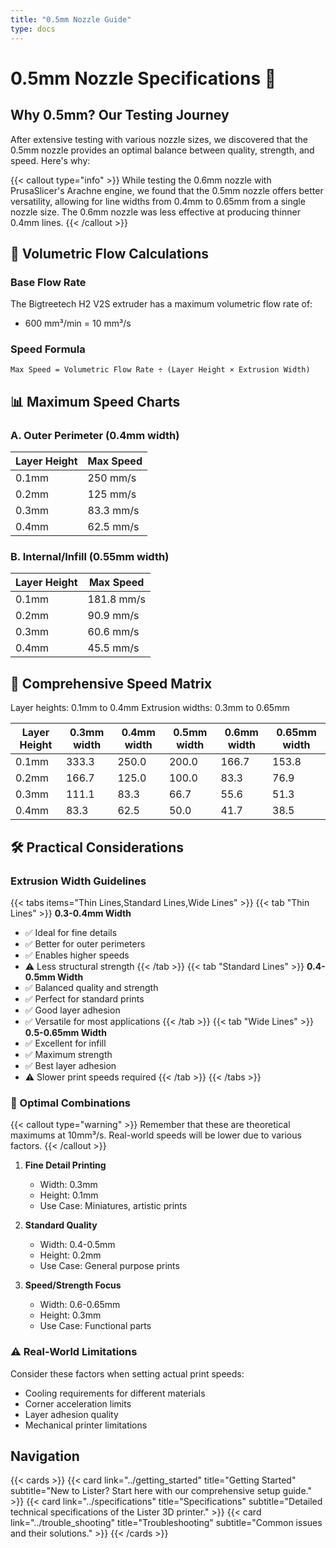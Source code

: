 ```yaml
---
title: "0.5mm Nozzle Guide"
type: docs
---
```


# 0.5mm Nozzle Specifications 🎯

## Why 0.5mm? Our Testing Journey

After extensive testing with various nozzle sizes, we discovered that the 0.5mm nozzle provides an optimal balance between quality, strength, and speed. Here's why:

{{< callout type="info" >}}
While testing the 0.6mm nozzle with PrusaSlicer's Arachne engine, we found that the 0.5mm nozzle offers better versatility, allowing for line widths from 0.4mm to 0.65mm from a single nozzle size. The 0.6mm nozzle was less effective at producing thinner 0.4mm lines.
{{< /callout >}}

## 🔄 Volumetric Flow Calculations

### Base Flow Rate
The Bigtreetech H2 V2S extruder has a maximum volumetric flow rate of:
- 600 mm³/min = 10 mm³/s

### Speed Formula
```
Max Speed = Volumetric Flow Rate ÷ (Layer Height × Extrusion Width)
```

## 📊 Maximum Speed Charts

### A. Outer Perimeter (0.4mm width)
| Layer Height | Max Speed |
|--------------|-----------|
| 0.1mm        | 250 mm/s  |
| 0.2mm        | 125 mm/s  |
| 0.3mm        | 83.3 mm/s |
| 0.4mm        | 62.5 mm/s |

### B. Internal/Infill (0.55mm width)
| Layer Height | Max Speed |
|--------------|-----------|
| 0.1mm        | 181.8 mm/s |
| 0.2mm        | 90.9 mm/s  |
| 0.3mm        | 60.6 mm/s  |
| 0.4mm        | 45.5 mm/s  |

## 🎯 Comprehensive Speed Matrix

Layer heights: 0.1mm to 0.4mm
Extrusion widths: 0.3mm to 0.65mm

| Layer Height | 0.3mm width | 0.4mm width | 0.5mm width | 0.6mm width | 0.65mm width |
|--------------|-------------|-------------|-------------|-------------|--------------|
| 0.1mm        | 333.3      | 250.0       | 200.0       | 166.7       | 153.8        |
| 0.2mm        | 166.7      | 125.0       | 100.0       | 83.3        | 76.9         |
| 0.3mm        | 111.1      | 83.3        | 66.7        | 55.6        | 51.3         |
| 0.4mm        | 83.3       | 62.5        | 50.0        | 41.7        | 38.5         |

## 🛠️ Practical Considerations

### Extrusion Width Guidelines

{{< tabs items="Thin Lines,Standard Lines,Wide Lines" >}}
  {{< tab "Thin Lines" >}}
  **0.3-0.4mm Width**
  - ✅ Ideal for fine details
  - ✅ Better for outer perimeters
  - ✅ Enables higher speeds
  - ⚠️ Less structural strength
  {{< /tab >}}
  {{< tab "Standard Lines" >}}
  **0.4-0.5mm Width**
  - ✅ Balanced quality and strength
  - ✅ Perfect for standard prints
  - ✅ Good layer adhesion
  - ✅ Versatile for most applications
  {{< /tab >}}
  {{< tab "Wide Lines" >}}
  **0.5-0.65mm Width**
  - ✅ Excellent for infill
  - ✅ Maximum strength
  - ✅ Best layer adhesion
  - ⚠️ Slower print speeds required
  {{< /tab >}}
{{< /tabs >}}

### 🎯 Optimal Combinations

{{< callout type="warning" >}}
Remember that these are theoretical maximums at 10mm³/s. Real-world speeds will be lower due to various factors.
{{< /callout >}}

1. **Fine Detail Printing**
   - Width: 0.3mm
   - Height: 0.1mm
   - Use Case: Miniatures, artistic prints

2. **Standard Quality**
   - Width: 0.4-0.5mm
   - Height: 0.2mm
   - Use Case: General purpose prints

3. **Speed/Strength Focus**
   - Width: 0.6-0.65mm
   - Height: 0.3mm
   - Use Case: Functional parts

### ⚠️ Real-World Limitations

Consider these factors when setting actual print speeds:
- Cooling requirements for different materials
- Corner acceleration limits
- Layer adhesion quality
- Mechanical printer limitations

## Navigation

{{< cards >}}
  {{< card link="../getting_started" title="Getting Started" subtitle="New to Lister? Start here with our comprehensive setup guide." >}}
  {{< card link="../specifications" title="Specifications" subtitle="Detailed technical specifications of the Lister 3D printer." >}}
  {{< card link="../trouble_shooting" title="Troubleshooting" subtitle="Common issues and their solutions." >}}
{{< /cards >}}